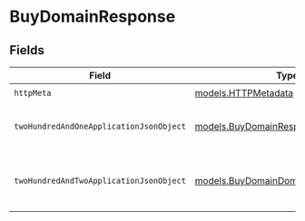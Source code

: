 # BuyDomainResponse


## Fields

| Field                                                                            | Type                                                                             | Required                                                                         | Description                                                                      |
| -------------------------------------------------------------------------------- | -------------------------------------------------------------------------------- | -------------------------------------------------------------------------------- | -------------------------------------------------------------------------------- |
| `httpMeta`                                                                       | [models.HTTPMetadata](../models/httpmetadata.md)                                 | :heavy_check_mark:                                                               | N/A                                                                              |
| `twoHundredAndOneApplicationJsonObject`                                          | [models.BuyDomainResponseBody](../models/buydomainresponsebody.md)               | :heavy_minus_sign:                                                               | Successful response for purchasing a Domain.                                     |
| `twoHundredAndTwoApplicationJsonObject`                                          | [models.BuyDomainDomainsResponseBody](../models/buydomaindomainsresponsebody.md) | :heavy_minus_sign:                                                               | Domain purchase is being processed asynchronously.                               |